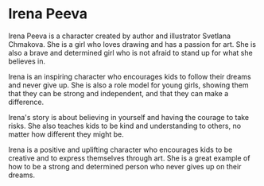 # Irena Peeva

Irena Peeva is a character created by author and illustrator Svetlana Chmakova. She is a girl who loves drawing and has a passion for art. She is also a brave and determined girl who is not afraid to stand up for what she believes in.

Irena is an inspiring character who encourages kids to follow their dreams and never give up. She is also a role model for young girls, showing them that they can be strong and independent, and that they can make a difference.

Irena's story is about believing in yourself and having the courage to take risks. She also teaches kids to be kind and understanding to others, no matter how different they might be.

Irena is a positive and uplifting character who encourages kids to be creative and to express themselves through art. She is a great example of how to be a strong and determined person who never gives up on their dreams.
